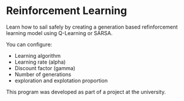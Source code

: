 # Reinforcement Learning

Learn how to sail safely by creating a generation based refinforcement learning model using Q-Learning or SARSA. 

You can configure:
- Learning algorithm
- Learning rate (alpha)
- Discount factor (gamma)
- Number of generations
- exploration and explotation proportion

This program was developed as part of a project at the university.
